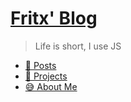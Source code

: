 # [Fritx' Blog](..)

> Life is short, I use JS

- [🌈 Posts](posts.md)
- [🎯 Projects](projects.md)
- [😅 About Me](aboutme.md)
